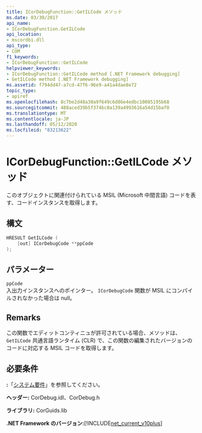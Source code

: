 ```yaml
---
title: ICorDebugFunction::GetILCode メソッド
ms.date: 03/30/2017
api_name:
- ICorDebugFunction.GetILCode
api_location:
- mscordbi.dll
api_type:
- COM
f1_keywords:
- ICorDebugFunction::GetILCode
helpviewer_keywords:
- ICorDebugFunction::GetILCode method [.NET Framework debugging]
- GetILCode method [.NET Framework debugging]
ms.assetid: f794dd47-a7cd-47f6-96e9-a41a4dae8e72
topic_type:
- apiref
ms.openlocfilehash: 8c7be2d48a30a9f649c6d86e4edbc10085195b68
ms.sourcegitcommit: 488aced39b5f374bc0a139a4993616a54d15baf0
ms.translationtype: MT
ms.contentlocale: ja-JP
ms.lasthandoff: 05/12/2020
ms.locfileid: "83213622"
---
```

# <a name="icordebugfunctiongetilcode-method"></a>ICorDebugFunction::GetILCode メソッド
このオブジェクトに関連付けられている MSIL (Microsoft 中間言語) コードを表す、コードインスタンスを取得します。  
  
## <a name="syntax"></a>構文  
  
```cpp  
HRESULT GetILCode (  
    [out] ICorDebugCode **ppCode  
);  
```  
  
## <a name="parameters"></a>パラメーター  
 `ppCode`  
 入出力インスタンスへのポインター。 `ICorDebugCode` 関数が MSIL にコンパイルされなかった場合は null。  
  
## <a name="remarks"></a>Remarks  
 この関数でエディットコンティニュが許可されている場合、メソッドは、 `GetILCode` 共通言語ランタイム (CLR) で、この関数の編集されたバージョンのコードに対応する MSIL コードを取得します。  
  
## <a name="requirements"></a>必要条件  
 **:**「[システム要件](../../get-started/system-requirements.md)」を参照してください。  
  
 **ヘッダー:** CorDebug.idl、CorDebug.h  
  
 **ライブラリ:** CorGuids.lib  
  
 **.NET Framework のバージョン:**[!INCLUDE[net_current_v10plus](../../../../includes/net-current-v10plus-md.md)]

